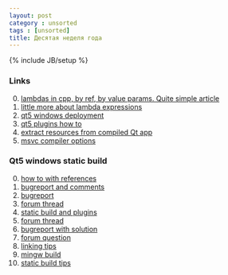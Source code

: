 ```yaml
---
layout: post
category : unsorted
tags : [unsorted]
title: Десятая неделя года
---
```

{% include JB/setup %}


### Links
0. [lambdas in cpp, by ref, by value params. Quite simple article](http://software.intel.com/en-us/blogs/2009/08/03/hello-lambdas-c-0x-a-quick-guide-to-lambdas-in-c)
0. [little more about lambda expressions](http://stackoverflow.com/questions/7627098/what-is-a-lambda-expression-in-c11)
0. [qt5 windows deployment](http://qt-project.org/doc/qt-5.0/qtdoc/deployment-windows.html)
0. [qt5 plugins how to](http://qt-project.org/doc/qt-5.0/qtcore/plugins-howto.html#static-plugins)
0. [extract resources from compiled Qt app](http://www.qtcentre.org/threads/44872-How-to-extract-resources-from-compiled-Qt4-programm)
0. [msvc compiler options](http://msdn.microsoft.com/en-US/library/0zza0de8(v=vs.80).aspx)

### Qt5 windows static build
0. [how to with references](http://qt-project.org/wiki/Build_Standalone_Qt_Application_for_Windows)
0. [bugreport and comments](https://bugreports.qt-project.org/browse/QTBUG-28196?page=com.atlassian.jira.plugin.system.issuetabpanels:comment-tabpanel)
0. [bugreport](https://bugreports.qt-project.org/browse/QTBUG-28131?page=com.atlassian.jira.plugin.system.issuetabpanels:comment-tabpanel)
0. [forum thread](http://qt-project.org/forums/viewthread/22908)
0. [static build and plugins](https://bugreports.qt-project.org/browse/QTBUG-28357?page=com.atlassian.jira.plugin.system.issuetabpanels:comment-tabpanel)
0. [forum thread](http://qt-project.org/forums/viewthread/22566)
0. [bugreport with solution](https://bugreports.qt-project.org/browse/QTBUG-24496)
0. [forum question](http://www.qtcentre.org/archive/index.php/t-50930.html)
0. [linking tips](http://qt-project.org/forums/viewthread/10990)
0. [mingw build](http://qt-project.org/forums/viewthread/7440)
0. [static build tips](http://qt-project.org/forums/viewthread/23303)
